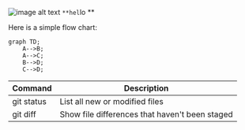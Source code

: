 ![image alt text](https://assets.digitalocean.com/public/mascot.png "image caption")
`**hel`lo **

Here is a simple flow chart:
```mermaid
graph TD;
    A-->B;
    A-->C;
    B-->D;
    C-->D;
```
| Command | Description |
| --- | --- |
| git status | List all new or modified files |
| git diff | Show file differences that haven't been staged |
